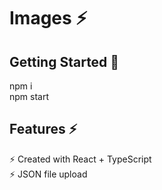 # Images ⚡️

## Getting Started 🚀

npm i\
npm start

## Features ⚡️

⚡️ Created with React + TypeScript\
⚡️ JSON file upload
